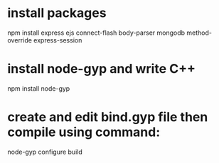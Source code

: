 # install packages
npm install express ejs connect-flash body-parser mongodb  method-override express-session

# install node-gyp and write C++
npm install node-gyp

# create and edit bind.gyp file then compile using command:
node-gyp configure build
